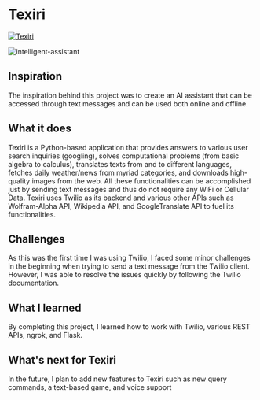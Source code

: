 # Texiri

[![Texiri](https://user-images.githubusercontent.com/67729867/149855385-7e9981fc-e923-4183-9938-918706f568c4.JPG)](https://youtu.be/_D6587-r6NA "Texiri Demo")

![intelligent-assistant](https://user-images.githubusercontent.com/67729867/147402490-0579e40c-a9b6-4ce4-8496-1de3bcf92950.png)

## Inspiration 
The inspiration behind this project was to create an AI assistant that can be accessed through text messages and can be used both online and offline.

## What it does 
Texiri is a Python-based application that provides answers to various user search inquiries (googling), solves computational problems (from basic algebra to calculus), translates texts from and to different languages, fetches daily weather/news from myriad categories, and downloads high-quality images from the web. All these functionalities can be accomplished just by sending text messages and thus do not require any WiFi or Cellular Data. Texiri uses Twilio as its backend and various other APIs such as Wolfram-Alpha API, Wikipedia API, and GoogleTranslate API to fuel its functionalities.

## Challenges
As this was the first time I was using Twilio, I faced some minor challenges in the beginning when trying to send a text message from the Twilio client. However, I was able to resolve the issues quickly by following the Twilio documentation.

## What I learned
By completing this project, I learned how to work with Twilio, various REST APIs, ngrok, and Flask.

## What's next for Texiri
In the future, I plan to add new features to Texiri such as new query commands, a text-based game, and voice support 
